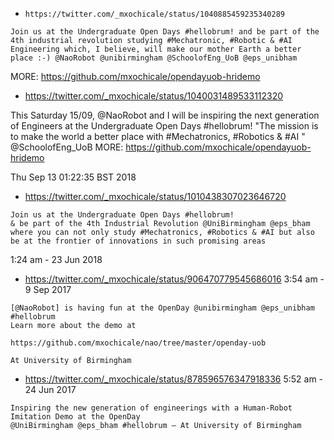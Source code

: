 


* `https://twitter.com/_mxochicale/status/1040885459235340289`



```
Join us at the Undergraduate Open Days #hellobrum! and be part of the 4th industrial revolution studying #Mechatronic, #Robotic & #AI Engineering which, I believe, will make our mother Earth a better place :-) @NaoRobot @unibirmingham @SchoolofEng_UoB @eps_unibham

```


MORE: https://github.com/mxochicale/opendayuob-hridemo





* https://twitter.com/_mxochicale/status/1040031489533112320 

This Saturday 15/09, @NaoRobot and I will be inspiring the next generation of Engineers at the Undergraduate Open Days #hellobrum!  "The mission is to make the world a better place with #Mechatronics, #Robotics & #AI " @SchoolofEng_UoB 
MORE: https://github.com/mxochicale/opendayuob-hridemo

Thu Sep 13 01:22:35 BST 2018






* https://twitter.com/_mxochicale/status/1010438307023646720

```
Join us at the Undergraduate Open Days #hellobrum! 
& be part of the 4th Industrial Revolution @UniBirmingham @eps_bham 
where you can not only study #Mechatronics, #Robotics & #AI but also 
be at the frontier of innovations in such promising areas

```
1:24 am - 23 Jun 2018




* https://twitter.com/_mxochicale/status/906470779545686016
3:54 am - 9 Sep 2017 
```
[@NaoRobot] is having fun at the OpenDay @unibirmingham @eps_unibham #hellobrum 
Learn more about the demo at 

https://github.com/mxochicale/nao/tree/master/openday-uob

At University of Birmingham
```



* https://twitter.com/_mxochicale/status/878596576347918336
5:52 am - 24 Jun 2017

```
Inspiring the new generation of engineerings with a Human-Robot Imitation Demo at the OpenDay 
@UniBirmingham @eps_bham #hellobrum – At University of Birmingham

```


